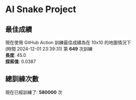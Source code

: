 
# AI Snake Project

## **最佳成績**
















































































現在使用 GitHub Action 訓練最佳成績為在 10x10 的地圖情況下  
(時間 2024-12-01 23:39:31) 第 **649** 次訓練  
**長度**: 45.0  
**探索值**: 0.0387

































































































































































## 總訓練次數
現在已經訓練了: **580000** 次
